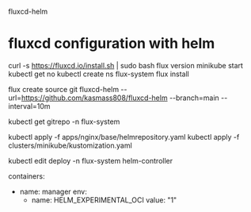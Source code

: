 fluxcd-helm
# fluxcd configuration with helm

curl -s https://fluxcd.io/install.sh | sudo bash
flux version
minikube start
kubectl get no
kubectl create ns flux-system
flux install

flux create source git fluxcd-helm
--url=https://github.com/kasmass808/fluxcd-helm
--branch=main
--interval=10m

kubectl get gitrepo -n flux-system

kubectl apply -f apps/nginx/base/helmrepository.yaml
kubectl apply -f clusters/minikube/kustomization.yaml

kubectl edit deploy -n flux-system helm-controller

containers:
- name: manager
  env:
  - name: HELM_EXPERIMENTAL_OCI
    value: "1"

